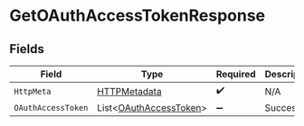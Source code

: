 # GetOAuthAccessTokenResponse


## Fields

| Field                                                                 | Type                                                                  | Required                                                              | Description                                                           |
| --------------------------------------------------------------------- | --------------------------------------------------------------------- | --------------------------------------------------------------------- | --------------------------------------------------------------------- |
| `HttpMeta`                                                            | [HTTPMetadata](../../Models/Components/HTTPMetadata.md)               | :heavy_check_mark:                                                    | N/A                                                                   |
| `OAuthAccessToken`                                                    | List<[OAuthAccessToken](../../Models/Components/OAuthAccessToken.md)> | :heavy_minus_sign:                                                    | Success                                                               |